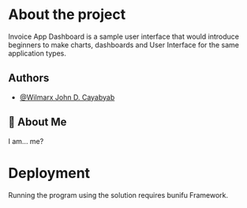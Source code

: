 ﻿
# About the project

Invoice App Dashboard is a sample user interface that would introduce beginners to make charts, dashboards and User Interface for the same application types.


## Authors

- [@Wilmarx John D. Cayabyab](https://github.com/zhackdtech)


## 🚀 About Me
I am... me?




# Deployment

Running the program using the solution requires bunifu Framework.
